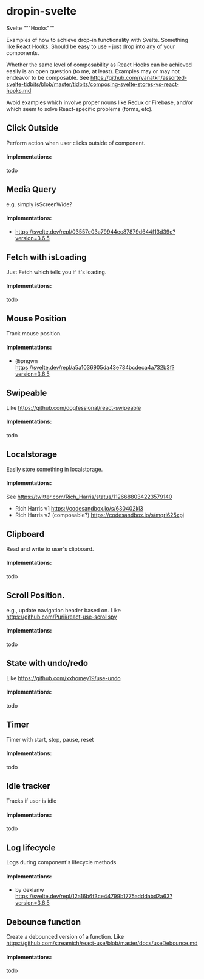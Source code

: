# dropin-svelte
Svelte """Hooks"""

Examples of how to achieve drop-in functionality with Svelte. Something like React Hooks. Should be easy to use - just drop into any of your components.

Whether the same level of composability as React Hooks can be achieved easily is an open question (to me, at least). Examples may or may not endeavor to be composable. See https://github.com/ryanatkn/assorted-svelte-tidbits/blob/master/tidbits/composing-svelte-stores-vs-react-hooks.md

Avoid examples which involve proper nouns like Redux or Firebase, and/or which seem to solve React-specific problems (forms, etc).

## Click Outside
Perform action when user clicks outside of component.

#### Implementations:
todo

## Media Query
e.g. simply isScreenWide? 

#### Implementations:
- https://svelte.dev/repl/03557e03a79944ec87879d644f13d39e?version=3.6.5

## Fetch with isLoading
Just Fetch which tells you if it's loading.

#### Implementations:
todo

## Mouse Position
Track mouse position.

#### Implementations:
- @pngwn https://svelte.dev/repl/a5a1036905da43e784bcdeca4a732b3f?version=3.6.5

## Swipeable
Like https://github.com/dogfessional/react-swipeable

#### Implementations:
todo

## Localstorage
Easily store something in localstorage.

#### Implementations:
See https://twitter.com/Rich_Harris/status/1126688034223579140
- Rich Harris v1 https://codesandbox.io/s/630402kl3
- Rich Harris v2 (composable?) https://codesandbox.io/s/mqrl625xpj

## Clipboard
Read and write to user's clipboard.

#### Implementations:
todo

## Scroll Position.
e.g., update navigation header based on. Like https://github.com/Purii/react-use-scrollspy

#### Implementations:
todo

## State with undo/redo
Like https://github.com/xxhomey19/use-undo

#### Implementations:
todo

## Timer
Timer with start, stop, pause, reset

#### Implementations:
todo

## Idle tracker 
Tracks if user is idle

#### Implementations:
todo

## Log lifecycle 
Logs during component's lifecycle methods

#### Implementations:
- by deklanw https://svelte.dev/repl/12a16b6f3ce44799b1775adddabd2a63?version=3.6.5

## Debounce function
Create a debounced version of a function. Like https://github.com/streamich/react-use/blob/master/docs/useDebounce.md

#### Implementations:
todo
